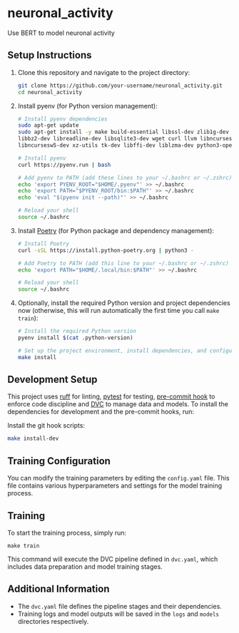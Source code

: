 # neuronal_activity
Use BERT to model neuronal activity

## Setup Instructions

1. Clone this repository and navigate to the project directory:
   ```bash
   git clone https://github.com/your-username/neuronal_activity.git
   cd neuronal_activity
   ```

2. Install pyenv (for Python version management):
   ```bash
   # Install pyenv dependencies
   sudo apt-get update
   sudo apt-get install -y make build-essential libssl-dev zlib1g-dev \
   libbz2-dev libreadline-dev libsqlite3-dev wget curl llvm libncurses5-dev \
   libncursesw5-dev xz-utils tk-dev libffi-dev liblzma-dev python3-openssl git

   # Install pyenv
   curl https://pyenv.run | bash

   # Add pyenv to PATH (add these lines to your ~/.bashrc or ~/.zshrc)
   echo 'export PYENV_ROOT="$HOME/.pyenv"' >> ~/.bashrc
   echo 'export PATH="$PYENV_ROOT/bin:$PATH"' >> ~/.bashrc
   echo 'eval "$(pyenv init --path)"' >> ~/.bashrc

   # Reload your shell
   source ~/.bashrc
   ```

3. Install [Poetry](https://python-poetry.org/) (for Python package and dependency management):
   ```bash
   # Install Poetry
   curl -sSL https://install.python-poetry.org | python3 -

   # Add Poetry to PATH (add this line to your ~/.bashrc or ~/.zshrc)
   echo 'export PATH="$HOME/.local/bin:$PATH"' >> ~/.bashrc

   # Reload your shell
   source ~/.bashrc
   ```

4. Optionally, install the required Python version and project dependencies
now (otherwise, this will run automatically the first time you call
`make train`):
   ```bash
   # Install the required Python version
   pyenv install $(cat .python-version)

   # Set up the project environment, install dependencies, and configure DVC
   make install
   ```
## Development Setup

This project uses [ruff](https://github.com/astral-sh/ruff) for linting, [pytest](https://docs.pytest.org/) for testing, [pre-commit hook](https://pre-commit.com/) to enforce code discipline and [DVC](https://dvc.org/) to manage data and models. To install the dependencies for development and the pre-commit hooks, run:

Install the git hook scripts:
   ```bash
   make install-dev
   ```


## Training Configuration

You can modify the training parameters by editing the `config.yaml` file. This file contains various hyperparameters and settings for the model training process.

## Training

To start the training process, simply run:
```
make train
```

This command will execute the DVC pipeline defined in `dvc.yaml`, which includes data preparation and model training stages.

## Additional Information

- The `dvc.yaml` file defines the pipeline stages and their dependencies.
- Training logs and model outputs will be saved in the `logs` and `models` directories respectively.

